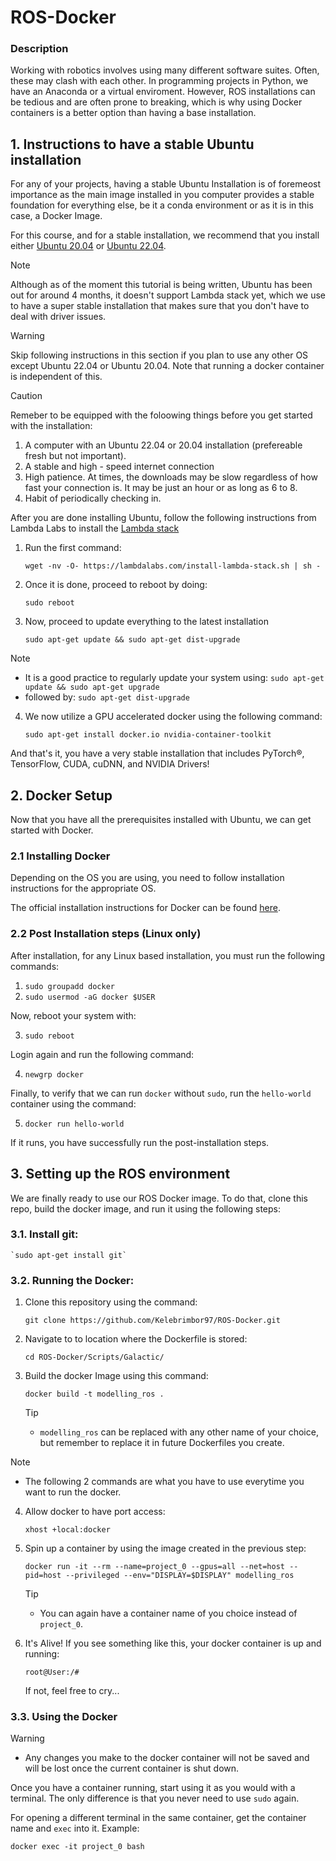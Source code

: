 # ROS-Docker

### Description

Working with robotics involves using many different software suites. Often, these may clash with each other. In programming projects in Python, we have an Anaconda or a virtual enviroment. However, ROS installations can be tedious and are often prone to breaking, which is why using Docker containers is a better option than having a base installation.


## 1. Instructions to have a stable Ubuntu installation

For any of your projects, having a stable Ubuntu Installation is of foremeost importance as the main image installed in you computer provides a stable foundation for everything else, be it a conda environment or as it is in this case, a Docker Image.

For this course, and for a stable installation, we recommend that you install either [Ubuntu 20.04](https://releases.ubuntu.com/focal/) or [Ubuntu 22.04](https://releases.ubuntu.com/jammy/).


>[!Note]
> Although as of the moment this tutorial is being written, Ubuntu has been out for around 4 months, it doesn't support Lambda stack yet, which we use to have a super stable installation that makes sure that you don't have to deal with driver issues.

>[!Warning]
> Skip following instructions in this section if you plan to use any other OS except Ubuntu 22.04 or Ubuntu 20.04. Note that running a docker container is independent of this.

>[!Caution]
> Remeber to be equipped with the foloowing things before you get started with the installation:
> 1. A computer with an Ubuntu 22.04 or 20.04 installation (prefereable fresh but not important).
> 2. A stable and high - speed internet connection
> 3. High patience. At times, the downloads may be slow regardless of how fast your connection is. It may be just an hour or as long as 6 to 8.
> 4. Habit of periodically checking in.

After you are done installing Ubuntu, follow the following instructions from Lambda Labs to install the [Lambda stack](https://lambdalabs.com/lambda-stack-deep-learning-software)


1. Run the first command:

    `wget -nv -O- https://lambdalabs.com/install-lambda-stack.sh | sh -`

2. Once it is done, proceed to reboot by doing:

    `sudo reboot`

3. Now, proceed to update everything to the latest installation

    `sudo apt-get update && sudo apt-get dist-upgrade`

> [!Note]
>- It is a good practice to regularly update your system using:
> `sudo apt-get update && sudo apt-get upgrade`
>- followed by:
> `sudo apt-get dist-upgrade`

4. We now utilize a GPU accelerated docker using the following command:

    `sudo apt-get install docker.io nvidia-container-toolkit`

And that's it, you have a very stable installation that includes PyTorch®, TensorFlow, CUDA, cuDNN, and NVIDIA Drivers!

## 2. Docker Setup

Now that you have all the prerequisites installed with Ubuntu, we can get started with Docker.

### 2.1 Installing Docker

Depending on the OS you are using, you need to follow installation instructions for the appropriate OS.

The official installation instructions for Docker can be found [here](https://docs.docker.com/engine/install/).

### 2.2 Post Installation steps (Linux only)

After installation, for any Linux based installation, you must run the following commands:

1. `sudo groupadd docker`
2. `sudo usermod -aG docker $USER`

Now, reboot your system with:

3. `sudo reboot`

Login again and run the following command:

4. `newgrp docker`

Finally, to verify that we can run `docker` without `sudo`, run the `hello-world` container using the command:

5. `docker run hello-world`

If it runs, you have successfully run the post-installation steps.

## 3. Setting up the ROS environment

We are finally ready to use our ROS Docker image. To do that, clone this repo, build the docker image, and run it using the following steps:

### 3.1. Install git:
    
    `sudo apt-get install git`

### 3.2. Running the Docker:

1. Clone this repository using the command:

    `git clone https://github.com/Kelebrimbor97/ROS-Docker.git`

2. Navigate to to location where the Dockerfile is stored:

    `cd ROS-Docker/Scripts/Galactic/`

3. Build the docker Image using this command:

    `docker build -t modelling_ros .`

    > [!Tip]
    >- `modelling_ros` can be replaced with any other name of your choice, but remember to replace it in future Dockerfiles you create.

>[!Note]
>- The following 2 commands are what you have to use everytime you want to run the docker.

4. Allow docker to have port access:

    `xhost +local:docker`

5. Spin up a container by using the image created in the previous step:

    `docker run -it --rm --name=project_0 --gpus=all --net=host --pid=host --privileged --env="DISPLAY=$DISPLAY" modelling_ros`

    > [!Tip]
    >- You can again have a container name of you choice instead of `project_0`.

6. It's Alive! If you see something like this, your docker container is up and running:

    `root@User:/#  `

    If not, feel free to cry...

### 3.3. Using the Docker

>[!Warning]
>- Any changes you make to the docker container will not be saved and will be lost once the current container is shut down.

Once you have a container running, start using it as you would with a terminal. The only difference is that you never need to use `sudo` again.

For opening a different terminal in the same container, get the container name and `exec` into it. Example:

`docker exec -it project_0 bash`